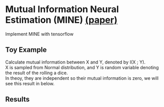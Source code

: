 # Mutual Information Neural Estimation (MINE) [(paper)](https://arxiv.org/abs/1801.04062)
Implement MINE with tensorflow

## Toy Example
Calculate mutual information between X and Y, denoted by I(X ; Y).  
X is sampled from Normal distribution, and Y is random variable denoting the result of the rolling a dice.  
In theoy, they are independent so their mutual information is zero, we will see this result in below.


## Results
